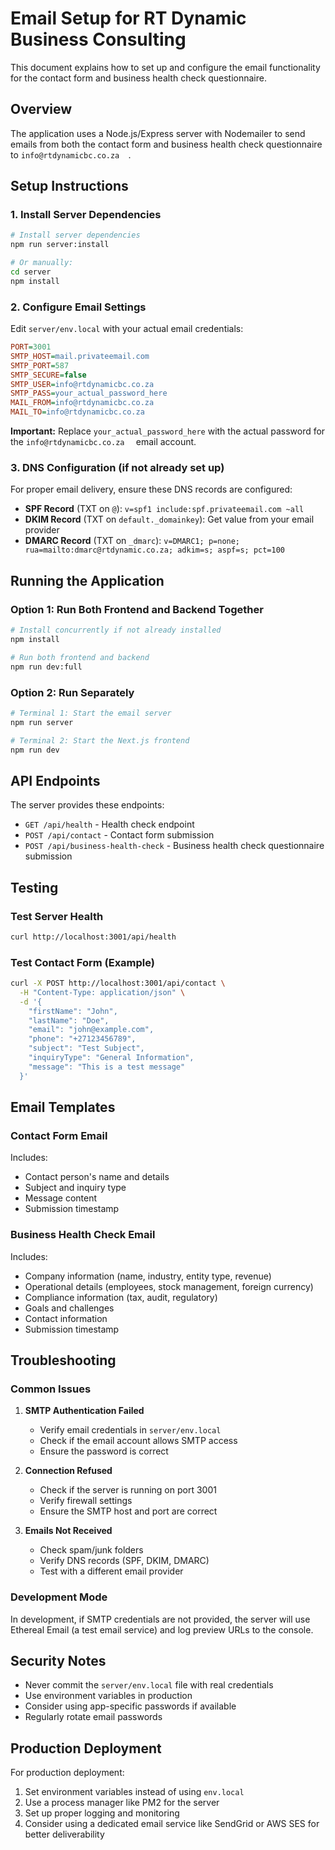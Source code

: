 # Email Setup for RT Dynamic Business Consulting

This document explains how to set up and configure the email functionality for the contact form and business health check questionnaire.

## Overview

The application uses a Node.js/Express server with Nodemailer to send emails from both the contact form and business health check questionnaire to `info@rtdynamicbc.co.za  `.

## Setup Instructions

### 1. Install Server Dependencies

```bash
# Install server dependencies
npm run server:install

# Or manually:
cd server
npm install
```

### 2. Configure Email Settings

Edit `server/env.local` with your actual email credentials:

```ini
PORT=3001
SMTP_HOST=mail.privateemail.com
SMTP_PORT=587
SMTP_SECURE=false
SMTP_USER=info@rtdynamicbc.co.za  
SMTP_PASS=your_actual_password_here
MAIL_FROM=info@rtdynamicbc.co.za  
MAIL_TO=info@rtdynamicbc.co.za  
```

**Important:** Replace `your_actual_password_here` with the actual password for the `info@rtdynamicbc.co.za  ` email account.

### 3. DNS Configuration (if not already set up)

For proper email delivery, ensure these DNS records are configured:

- **SPF Record** (TXT on `@`): `v=spf1 include:spf.privateemail.com ~all`
- **DKIM Record** (TXT on `default._domainkey`): Get value from your email provider
- **DMARC Record** (TXT on `_dmarc`): `v=DMARC1; p=none; rua=mailto:dmarc@rtdynamic.co.za; adkim=s; aspf=s; pct=100`

## Running the Application

### Option 1: Run Both Frontend and Backend Together

```bash
# Install concurrently if not already installed
npm install

# Run both frontend and backend
npm run dev:full
```

### Option 2: Run Separately

```bash
# Terminal 1: Start the email server
npm run server

# Terminal 2: Start the Next.js frontend
npm run dev
```

## API Endpoints

The server provides these endpoints:

- `GET /api/health` - Health check endpoint
- `POST /api/contact` - Contact form submission
- `POST /api/business-health-check` - Business health check questionnaire submission

## Testing

### Test Server Health

```bash
curl http://localhost:3001/api/health
```

### Test Contact Form (Example)

```bash
curl -X POST http://localhost:3001/api/contact \
  -H "Content-Type: application/json" \
  -d '{
    "firstName": "John",
    "lastName": "Doe",
    "email": "john@example.com",
    "phone": "+27123456789",
    "subject": "Test Subject",
    "inquiryType": "General Information",
    "message": "This is a test message"
  }'
```

## Email Templates

### Contact Form Email

Includes:
- Contact person's name and details
- Subject and inquiry type
- Message content
- Submission timestamp

### Business Health Check Email

Includes:
- Company information (name, industry, entity type, revenue)
- Operational details (employees, stock management, foreign currency)
- Compliance information (tax, audit, regulatory)
- Goals and challenges
- Contact information
- Submission timestamp

## Troubleshooting

### Common Issues

1. **SMTP Authentication Failed**
   - Verify email credentials in `server/env.local`
   - Check if the email account allows SMTP access
   - Ensure the password is correct

2. **Connection Refused**
   - Check if the server is running on port 3001
   - Verify firewall settings
   - Ensure the SMTP host and port are correct

3. **Emails Not Received**
   - Check spam/junk folders
   - Verify DNS records (SPF, DKIM, DMARC)
   - Test with a different email provider

### Development Mode

In development, if SMTP credentials are not provided, the server will use Ethereal Email (a test email service) and log preview URLs to the console.

## Security Notes

- Never commit the `server/env.local` file with real credentials
- Use environment variables in production
- Consider using app-specific passwords if available
- Regularly rotate email passwords

## Production Deployment

For production deployment:

1. Set environment variables instead of using `env.local`
2. Use a process manager like PM2 for the server
3. Set up proper logging and monitoring
4. Consider using a dedicated email service like SendGrid or AWS SES for better deliverability
